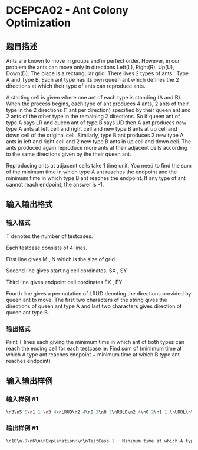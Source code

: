 # DCEPCA02 - Ant Colony Optimization

## 题目描述

Ants are known to move in groups and in perfect order. However, in our problem the ants can move only in directions Left(L), Right(R), Up(U), Down(D). The place is a rectangular grid. There lives 2 types of ants : Type A and Type B. Each ant type has its own queen ant which defines the 2 directions at which their type of ants can reproduce ants.

A starting cell is given where one ant of each type is standing (A and B). When the process begins, each type of ant produces 4 ants, 2 ants of their type in the 2 directions (1 ant per direction) specified by their queen ant and 2 ants of the other type in the remaining 2 directions. So if queen ant of type A says LR and queen ant of type B says UD then A ant produces new type A ants at left cell and right cell and new type B ants at up cell and down cell of the original cell. Similarly, type B ant produces 2 new type A ants in left and right cell and 2 new type B ants in up cell and down cell. The ants produced again reproduce more ants at their adjacent cells according to the same directions given by the their queen ant.

Reproducing ants at adjacent cells take 1 time unit. You need to find the sum of the minimum time in which type A ant reaches the endpoint and the minimum time in which type B ant reaches the endpoint. If any type of ant cannot reach endpoint, the answer is -1.

## 输入输出格式

### 输入格式

T denotes the number of testcases.

Each testcase consists of 4 lines.

First line gives M , N which is the size of grid

Second line gives starting cell cordinates. SX , SY

Third line gives endpoint cell cordinates EX , EY

Fourth line gives a permutation of LRUD denoting the directions provided by queen ant to move. The first two characters of the string gives the directions of queen ant type A and last two characters gives direction of queen ant type B.

### 输出格式

Print T lines each giving the minimum time in which ant of both types can reach the ending cell for each testcase ie. Find sum of (minimum time at which A type ant reaches endpoint + minimum time at which B type ant reaches endpoint)

## 输入输出样例

### 输入样例 #1

```cpp
\n3\n5 5\n1 1 \n3 4\nLRUD\n2 4\n0 2\n0 3\nRULD\n2 4\n0 2\n1 1 \nURDL\n\n
```


### 输出样例 #1

```cpp
\n10\n-1\n6\n\nExplanation:\n\nTestCase 1 : Minimum time at which A type ant reaches end point = 5 \nMinimum time at which B type ant reaches endpoint = 5\nTestCase 2 : B cannot reach endpoint. Hence answer is -1.\nTestCase 3 : Minimum time at which A type ant reaches end point = 4\nMinimum time at which B type ant reaches endpoint = 2
```


